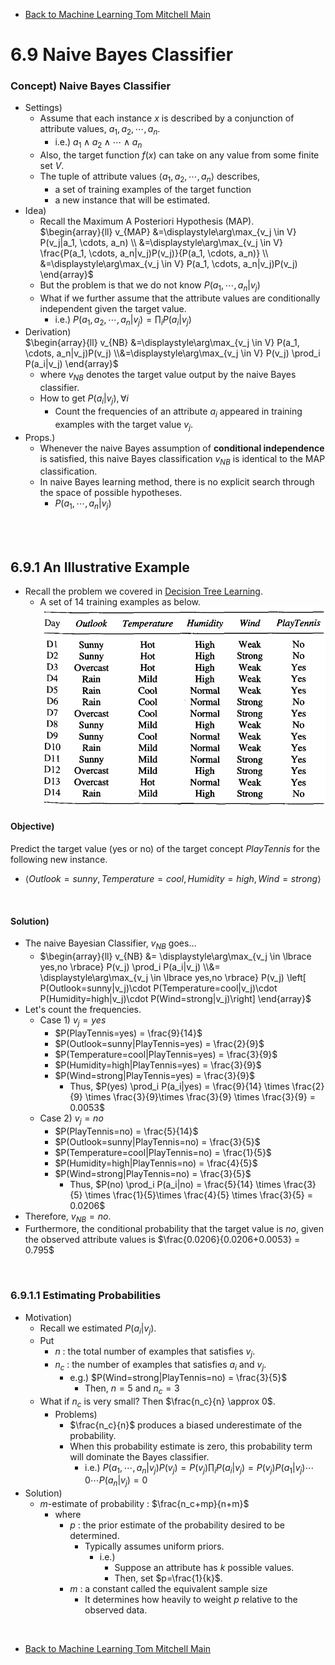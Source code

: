 * [Back to Machine Learning Tom Mitchell Main](../../main.md)

# 6.9 Naive Bayes Classifier

### Concept) Naive Bayes Classifier
- Settings)
  - Assume that each instance $x$ is described by a conjunction of attribute values, $`a_1, a_2, \cdots, a_n`$.
    - i.e.) $`a_1 \wedge a_2 \wedge \cdots \wedge a_n`$
  - Also, the target function $`f(x)`$ can take on any value from some finite set $`V`$.
  - The tuple of attribute values $`\langle a_1, a_2, \cdots, a_n \rangle`$ describes,
    - a set of training examples of the target function
    - a new instance that will be estimated.
- Idea)
  - Recall the Maximum A Posteriori Hypothesis (MAP).   
    $`\begin{array}{ll} v_{MAP} &=\displaystyle\arg\max_{v_j \in V} P(v_j|a_1, \cdots, a_n) \\
    &=\displaystyle\arg\max_{v_j \in V} \frac{P(a_1, \cdots, a_n|v_j)P(v_j)}{P(a_1, \cdots, a_n)} \\
    &=\displaystyle\arg\max_{v_j \in V} P(a_1, \cdots, a_n|v_j)P(v_j) \end{array}`$
  - But the problem is that we do not know $P(a_1, \cdots, a_n|v_j)$
  - What if we further assume that the attribute values are conditionally independent given the target value.
    - i.e.) $`\displaystyle P(a_1, a_2, \cdots, a_n|v_j) = \prod_i P(a_i|v_j)`$
- Derivation)   
  $`\begin{array}{ll} v_{NB} &=\displaystyle\arg\max_{v_j \in V} P(a_1, \cdots, a_n|v_j)P(v_j) \\&=\displaystyle\arg\max_{v_j \in V} P(v_j) \prod_i P(a_i|v_j) \end{array}`$
    - where $v_{NB}$ denotes the target value output by the naive Bayes classifier.
  - How to get $P(a_i|v_j), \forall i$
    - Count the frequencies of an attribute $a_i$ appeared in training examples with the target value $v_j$.
- Props.)
  - Whenever the naive Bayes assumption of **conditional independence** is satisfied, this naive Bayes classification $v_{NB}$ is identical to the MAP classification.
  - In naive Bayes learning method, there is no explicit search through the space of possible hypotheses.
    - $P(a_1, \cdots, a_n|v_j)$

<br><br>

## 6.9.1 An Illustrative Example
- Recall the problem we covered in [Decision Tree Learning](../../ch03/02/note.md#ex-play-tennis).
  - A set of 14 training examples as below.   
    ![](../../ch03/04/images/004.png)

#### Objective)
Predict the target value (yes or no) of the target concept $PlayTennis$ for the following new instance.
- $\langle Outlook=sunny, Temperature=cool, Humidity=high, Wind=strong \rangle$

<br>

#### Solution)
- The naive Bayesian Classifier, $v_{NB}$ goes...
  - $`\begin{array}{ll} v_{NB} &= \displaystyle\arg\max_{v_j \in \lbrace yes,no \rbrace} P(v_j) \prod_i P(a_i|v_j) \\&= \displaystyle\arg\max_{v_j \in \lbrace yes,no \rbrace} P(v_j) \left[ P(Outlook=sunny|v_j)\cdot P(Temperature=cool|v_j)\cdot  P(Humidity=high|v_j)\cdot  P(Wind=strong|v_j)\right] \end{array}`$
- Let's count the frequencies.
  - Case 1) $v_j = yes$
    - $P(PlayTennis=yes) = \frac{9}{14}$
    - $P(Outlook=sunny|PlayTennis=yes) = \frac{2}{9}$
    - $P(Temperature=cool|PlayTennis=yes) = \frac{3}{9}$
    - $P(Humidity=high|PlayTennis=yes) = \frac{3}{9}$
    - $P(Wind=strong|PlayTennis=yes) = \frac{3}{9}$
      - Thus, $P(yes) \prod_i P(a_i|yes) = \frac{9}{14} \times \frac{2}{9} \times \frac{3}{9}\times \frac{3}{9} \times \frac{3}{9} = 0.0053$
  - Case 2) $v_j = no$
    - $P(PlayTennis=no) = \frac{5}{14}$
    - $P(Outlook=sunny|PlayTennis=no) = \frac{3}{5}$
    - $P(Temperature=cool|PlayTennis=no) = \frac{1}{5}$
    - $P(Humidity=high|PlayTennis=no) = \frac{4}{5}$
    - $P(Wind=strong|PlayTennis=no) = \frac{3}{5}$
      - Thus, $P(no) \prod_i P(a_i|no) = \frac{5}{14} \times \frac{3}{5} \times \frac{1}{5}\times \frac{4}{5} \times \frac{3}{5} = 0.0206$
- Therefore, $v_{NB} = no$.
- Furthermore, the conditional probability that the target value is $no$, given the observed attribute values is $\frac{0.0206}{0.0206+0.0053} = 0.795$

<br>

### 6.9.1.1 Estimating Probabilities
- Motivation)
  - Recall we estimated $P(a_i|v_j)$.
  - Put 
    - $n$ : the total number of examples that satisfies $v_j$.
    - $n_c$ : the number of examples that satisfies $a_i$ and $v_j$.
      - e.g.) $P(Wind=strong|PlayTennis=no) = \frac{3}{5}$
        - Then, $n=5$ and $n_c=3$
  - What if $n_c$ is very small? Then $\frac{n_c}{n} \approx 0$.
    - Problems)
      - $\frac{n_c}{n}$ produces a biased underestimate of the probability.
      - When this probability estimate is zero, this probability term will dominate the Bayes classifier.
        - i.e.) $P(a_1, \cdots, a_n|v_j)P(v_j) = P(v_j) \prod_i P(a_i|v_j) = P(v_j) P(a_1|v_j) \cdots 0 \cdots P(a_n|v_j)=0$
- Solution)
  - $m$-estimate of probability : $\frac{n_c+mp}{n+m}$
    - where
      - $p$ : the prior estimate of the probability desired to be determined.
        - Typically assumes uniform priors.
          - i.e.) 
            - Suppose an attribute has $k$ possible values.
            - Then, set $p=\frac{1}{k}$.
      - $m$ : a constant called the equivalent sample size
        - It determines how heavily to weight $p$ relative to the observed data.


<br>

* [Back to Machine Learning Tom Mitchell Main](../../main.md)